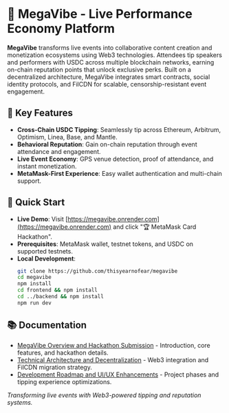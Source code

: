 # 🌟 MegaVibe - Live Performance Economy Platform

**MegaVibe** transforms live events into collaborative content creation and monetization ecosystems using Web3 technologies. Attendees tip speakers and performers with USDC across multiple blockchain networks, earning on-chain reputation points that unlock exclusive perks. Built on a decentralized architecture, MegaVibe integrates smart contracts, social identity protocols, and FilCDN for scalable, censorship-resistant event engagement.

## 🎯 Key Features

- **Cross-Chain USDC Tipping**: Seamlessly tip across Ethereum, Arbitrum, Optimism, Linea, Base, and Mantle.
- **Behavioral Reputation**: Gain on-chain reputation through event attendance and engagement.
- **Live Event Economy**: GPS venue detection, proof of attendance, and instant monetization.
- **MetaMask-First Experience**: Easy wallet authentication and multi-chain support.

## 🚀 Quick Start

- **Live Demo**: Visit [https://megavibe.onrender.com](https://megavibe.onrender.com) and click "🏆 MetaMask Card Hackathon".
- **Prerequisites**: MetaMask wallet, testnet tokens, and USDC on supported testnets.
- **Local Development**:
  ```bash
  git clone https://github.com/thisyearnofear/megavibe
  cd megavibe
  npm install
  cd frontend && npm install
  cd ../backend && npm install
  npm run dev
  ```

## 📚 Documentation

- [MegaVibe Overview and Hackathon Submission](docs/MegaVibe_Overview_and_Hackathon.md) - Introduction, core features, and hackathon details.
- [Technical Architecture and Decentralization](docs/Technical_Architecture_and_Decentralization.md) - Web3 integration and FilCDN migration strategy.
- [Development Roadmap and UI/UX Enhancements](docs/Development_Roadmap_and_UI_UX.md) - Project phases and tipping experience optimizations.

_Transforming live events with Web3-powered tipping and reputation systems._
